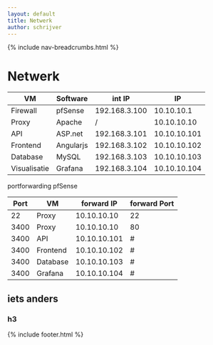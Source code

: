 ```yaml
---
layout: default
title: Netwerk
author: schrijver
---
```


{% include nav-breadcrumbs.html %}

# Netwerk

| VM           | Software     | int IP        | IP           |
|--------------|--------------|---------------|--------------|
| Firewall     | pfSense      | 192.168.3.100 | 10.10.10.1   |
| Proxy        | Apache       | /             | 10.10.10.10  |
| API          | ASP.net      | 192.168.3.101 | 10.10.10.101 |
| Frontend     | Angularjs    | 192.168.3.102 | 10.10.10.102 |
| Database     | MySQL        | 192.168.3.103 | 10.10.10.103 |
| Visualisatie | Grafana      | 192.168.3.104 | 10.10.10.104 |

 
 portforwarding pfSense

 | Port | VM        | forward IP     | forward Port |
 |------|-----------|----------------|--------------|
 | 22   | Proxy     | 10.10.10.10    | 22           |
 | 3400 | Proxy     | 10.10.10.10    | 80           |
 | 3400 | API       | 10.10.10.101   | #            |
 | 3400 | Frontend  | 10.10.10.102   | #            |
 | 3400 | Database  | 10.10.10.103   | #            |
 | 3400 | Grafana   | 10.10.10.104   | #            |


## iets anders
### h3


{% include footer.html %}
